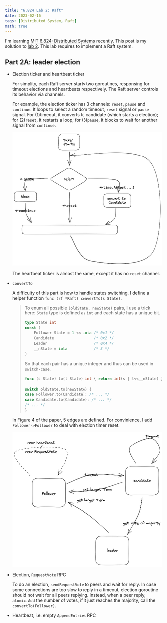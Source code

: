```yaml
---
title: "6.824 Lab 2: Raft"
date: 2023-02-16
tags: [Distributed System, Raft]
math: true
---
```


I'm learning [MIT 6.824: Distributed Systems](https://pdos.csail.mit.edu/6.824/) recently. This post is my solution to [lab 2](https://pdos.csail.mit.edu/6.824/labs/lab-raft.html). This lab requires to implement a Raft system.

## Part 2A: leader election

- Election ticker and heartbeat ticker

  For simplity, each Raft server starts two goroutines, responsing for timeout elections and heartbeats respectively. The Raft server controls its behavior via channels.
  
  For example, the election ticker has 3 channels: `reset`, `pause` and `continue`. It loops to select a random timeout, `reset` signal or `pause` signal. For (1)timeout, it converts to candidate (which starts a election); for (2)`reset`, it restarts a loop; for (3)`pause`, it blocks to wait for another signal from `continue`.

  ![](ticker.excalidraw.png)

  The heartbeat ticker is almost the same, except it has no `reset` channel.

- `convertTo`

  A difficulty of this part is how to handle states switching. I define a helper function `func (rf *Raft) convertTo(s State)`.

  > To enum all possible `(oldState, newState)` pairs, I use a trick here: `State` type is defined as `int` and each state has a unique bit.
  >
  > ```go
  > type State int
  > const (
  > 	Follower State = 1 << iota /* 0x1 */
  > 	Candidate                  /* 0x2 */
  > 	Leader                     /* 0x4 */
  > 	__nState = iota            /* 3 */
  > )
  > ```
  >
  > So that each pair has a unique integer and thus can be used in `switch-case`.
  >
  > ```go
  > func (s State) to(t State) int { return int(s | t<<__nState) }
  >
  > switch oldState.to(newState) {
  > case Follower.to(Candidate): /* ... */
  > case Candidate.to(Candidate): /* ... */
  > /* ... */
  > }
  > ```

  In Figure 4 of the paper, 5 edges are defined. For convinience, I add `Follower->Follower` to deal with election timer reset.

  ![](states_dag.excalidraw.png)

- Election, `RequestVote` RPC

  To do an election, `sendRequestVote` to peers and wait for reply. In case some connections are too slow to reply in a timeout, election goroutine should not wait for all peers replying. Instead, when a peer reply, `atomic.Add` the number of votes, if it just reaches the majority, call the `convertTo(Follower)`.

  
- Heartbeat, i.e. empty `AppendEntries` RPC
